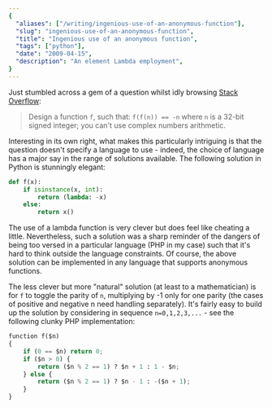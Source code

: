 ```yaml
---
{
  "aliases": ["/writing/ingenious-use-of-an-anonymous-function"],
  "slug": "ingenious-use-of-an-anonymous-function",
  "title": "Ingenious use of an anonymous function",
  "tags": ["python"],
  "date": "2009-04-15",
  "description": "An element Lambda employment",
}
---
```


Just stumbled across a gem of a question whilst idly browsing
[Stack Overflow](http://stackoverflow.com/):

> Design a function `f`, such that: `f(f(n)) == -n` where `n` is a 32-bit signed
> integer; you can't use complex numbers arithmetic.

Interesting in its own right, what makes this particularly intriguing is that
the question doesn't specify a language to use - indeed, the choice of language
has a major say in the range of solutions available. The following solution in
Python is stunningly elegant:

```python
def f(x):
    if isinstance(x, int):
        return (lambda: -x)
    else:
        return x()
```

The use of a lambda function is very clever but does feel like cheating a
little. Nevertheless, such a solution was a sharp reminder of the dangers of
being too versed in a particular language (PHP in my case) such that it's hard
to think outside the language constraints. Of course, the above solution can be
implemented in any language that supports anonymous functions.

The less clever but more "natural" solution (at least to a mathematician) is for
`f` to toggle the parity of `n`, multiplying by -1 only for one parity (the
cases of positive and negative n need handling separately). It's fairly easy to
build up the solution by considering in sequence `n=0,1,2,3,...` - see the
following clunky PHP implementation:

```python
function f($n)
{
    if (0 == $n) return 0;
    if ($n > 0) {
        return ($n % 2 == 1) ? $n + 1 : 1 - $n;
    } else {
        return ($n % 2 == 1) ? $n - 1 : -($n + 1);
    }
}
```
